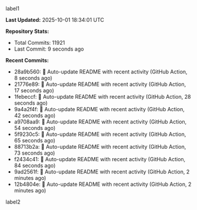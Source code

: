 
label1 
<!-- ACTIVITY_START -->
**Last Updated:** 2025-10-01 18:34:01 UTC

**Repository Stats:**
- Total Commits: 11921
- Last Commit: 9 seconds ago

**Recent Commits:**
- 28a9b560: 🤖 Auto-update README with recent activity (GitHub Action, 8 seconds ago)
- 21776e89: 🤖 Auto-update README with recent activity (GitHub Action, 17 seconds ago)
- 1febeccf: 🤖 Auto-update README with recent activity (GitHub Action, 28 seconds ago)
- 9a4a2f4f: 🤖 Auto-update README with recent activity (GitHub Action, 42 seconds ago)
- a9708aa9: 🤖 Auto-update README with recent activity (GitHub Action, 54 seconds ago)
- 5f9230c5: 🤖 Auto-update README with recent activity (GitHub Action, 65 seconds ago)
- 88713b2a: 🤖 Auto-update README with recent activity (GitHub Action, 73 seconds ago)
- f2434c41: 🤖 Auto-update README with recent activity (GitHub Action, 84 seconds ago)
- 9ad2561f: 🤖 Auto-update README with recent activity (GitHub Action, 2 minutes ago)
- 12b4804e: 🤖 Auto-update README with recent activity (GitHub Action, 2 minutes ago)
<!-- ACTIVITY_END -->

label2
